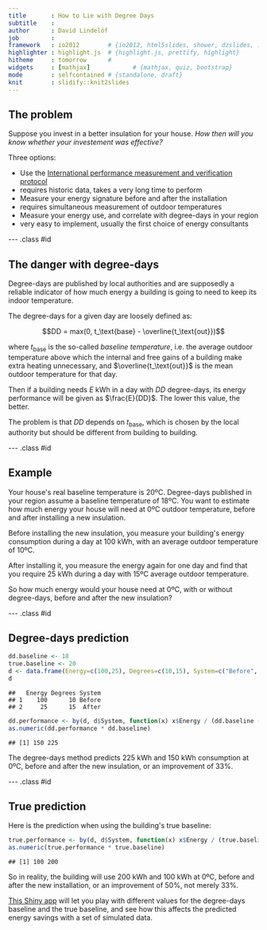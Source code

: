 ```yaml
---
title       : How to Lie with Degree Days
subtitle    : 
author      : David Lindelöf
job         : 
framework   : io2012        # {io2012, html5slides, shower, dzslides, ...}
highlighter : highlight.js  # {highlight.js, prettify, highlight}
hitheme     : tomorrow      # 
widgets     : [mathjax]            # {mathjax, quiz, bootstrap}
mode        : selfcontained # {standalone, draft}
knit        : slidify::knit2slides
---
```


## The problem

Suppose you invest in a better insulation for your house.
*How then will you know whether your investement was effective?*

Three options:

* Use the [International performance measurement and verification protocol](http://en.wikipedia.org/wiki/International_performance_measurement_and_verification_protocol)
 * requires historic data, takes a very long time to perform
* Measure your energy signature before and after the installation
 * requires simultaneous measurement of outdoor temperatures
* Measure your energy use, and correlate with degree-days in your region
 * very easy to implement, usually the first choice of energy consultants

--- .class #id 

## The danger with degree-days

Degree-days are published by local authorities and are supposedly a reliable indicator of how
much energy a building is going to need to keep its indoor temperature.

The degree-days for a given day are loosely defined as:

$$DD = max(0, t_\text{base} - \overline{t_\text{out}})$$

where $t_\text{base}$ is the so-called *baseline temperature*, i.e. the average outdoor temperature
above which the internal and free gains of a building make extra heating unnecessary, and $\overline{t_\text{out}}$ is the mean outdoor temperature for that day.

Then if a building needs $E$ kWh in a day with $DD$ degree-days, its energy performance will be
given as $\frac{E}{DD}$. The lower this value, the better.

The problem is that $DD$ depends on $t_\text{base}$, which is chosen by the local
authority but should be different from building to building.

--- .class #id

## Example

Your house's real baseline temperature is 20ºC. Degree-days published in your region
assume a baseline temperature of 18ºC. You want to estimate how much energy your house
will need at 0ºC outdoor temperature, before and after installing a new insulation.

Before installing the new insulation, you measure your building's energy consumption during a day
at 100 kWh, with an average outdoor temperature of 10ºC.

After installing it, you measure the energy again for one day and find that you require
25 kWh during a day with 15ºC average outdoor temperature.

So how much energy would your house need at 0ºC, with or without degree-days,
before and after the new insulation?

--- .class #id

## Degree-days prediction


```r
dd.baseline <- 18
true.baseline <- 20
d <- data.frame(Energy=c(100,25), Degrees=c(10,15), System=c("Before", "After"))
d
```

```
##   Energy Degrees System
## 1    100      10 Before
## 2     25      15  After
```


```r
dd.performance <- by(d, d$System, function(x) x$Energy / (dd.baseline - x$Degrees))
as.numeric(dd.performance * dd.baseline)
```

```
## [1] 150 225
```

The degree-days method predicts 225 kWh and 150 kWh consumption at 0ºC, before
and after the new insulation, or an improvement of 33%.

--- .class #id

## True prediction

Here is the prediction when using the building's true baseline:


```r
true.performance <- by(d, d$System, function(x) x$Energy / (true.baseline - x$Degrees))
as.numeric(true.performance * true.baseline)
```

```
## [1] 100 200
```

So in reality, the building will use 200 kWh and 100 kWh at 0ºC, before and after the
new installation, or an improvement of 50%, not merely 33%.

[This Shiny app](https://dlindelof.shinyapps.io/degreedays/) will let you play with different values for the degree-days baseline
and the true baseline, and see how this affects the predicted energy savings with
a set of simulated data.
